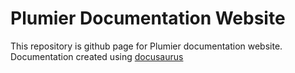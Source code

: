# Plumier Documentation Website
This repository is github page for Plumier documentation website. Documentation created using [docusaurus](https://docusaurus.io)
